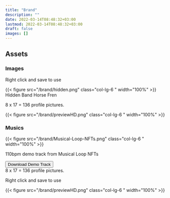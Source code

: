 ```yaml
---
title: "Brand"
description: ""
date: 2022-03-14T08:48:32+03:00
lastmod: 2022-03-14T08:48:32+03:00
draft: false
images: []
---
```

## Assets

### Images

Right click and save to use

<div class="row py-2">
{{< figure src="/brand/hidden.png" class="col-lg-6 " width="100%"  >}}
<div class="col-lg-6 ">
Hidden Band Horse Fren
</div>
</div>

<div class="row py-5">
<div class="col-lg-6 ">

8 x 17 = 136 profile pictures.

</div>
{{< figure src="/brand/previewHD.png" class="col-lg-6 " width="100%"  >}}
</div>

### Musics

<div class="row py-2">
{{< figure src="/brand/Musical-Loop-NFTs.png" class="col-lg-6 " width="100%"  >}}
<div class="col-lg-6 ">

110bpm demo track from Musical Loop NFTs  

<a href="/videos/Musical-Loop-NFTs.mp4" download="Musical-Loop-NFTs">
<button type="button" class="btn btn-primary">Download Demo Track</button>
</a>
</div>
</div>

<div class="row py-5">
<div class="col-lg-6 ">
8 x 17 = 136 profile pictures.

Right click and save to use
</div>
{{< figure src="/brand/previewHD.png" class="col-lg-6 " width="100%"  >}}
</div>

